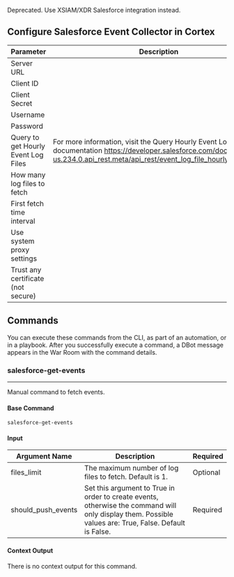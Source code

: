 Deprecated. Use XSIAM/XDR Salesforce integration instead.

## Configure Salesforce Event Collector in Cortex


| **Parameter** | **Description** | **Required** |
| --- | --- | --- |
| Server URL |  | True |
| Client ID |  | True |
| Client Secret |  | True |
| Username |  | True |
| Password |  | True |
| Query to get Hourly Event Log Files | For more information, visit the Query Hourly Event Log Files documentation <https://developer.salesforce.com/docs/atlas.en-us.234.0.api_rest.meta/api_rest/event_log_file_hourly_query.htm> | True |
| How many log files to fetch |  | True |
| First fetch time interval |  | False |
| Use system proxy settings |  | False |
| Trust any certificate (not secure) |  | False |


## Commands

You can execute these commands from the CLI, as part of an automation, or in a playbook.
After you successfully execute a command, a DBot message appears in the War Room with the command details.

### salesforce-get-events

***
Manual command to fetch events.

#### Base Command

`salesforce-get-events`

#### Input

| **Argument Name** | **Description** | **Required** |
| --- | --- | --- |
| files_limit | The maximum number of log files to fetch. Default is 1. | Optional | 
| should_push_events | Set this argument to True in order to create events, otherwise the command will only display them. Possible values are: True, False. Default is False. | Required | 

#### Context Output

There is no context output for this command.